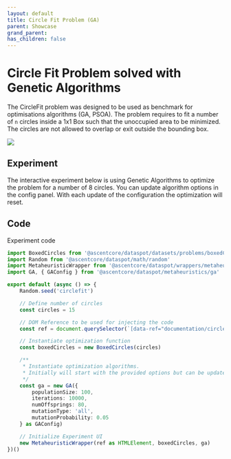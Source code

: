 ```yaml
---
layout: default
title: Circle Fit Problem (GA)
parent: Showcase
grand_parent: 
has_children: false
---
```


# Circle Fit Problem solved with Genetic Algorithms

The CircleFit problem was designed to be used as benchmark for optimisations algorithms (GA, PSOA).
The problem requires to fit a number of `n` circles inside a 1x1 Box such that the unoccupied area to be minimized. 
The circles are not allowed to overlap or exit outside the bounding box.

<img src='/dataspot/assets/images/problems/circleFit.svg'>

## Experiment

The interactive experiment below is using Genetic Algorithms to optimize the problem for a number of 8 circles.
You can update algorithm options in the config panel. With each update of the configuration the optimization will reset.

<div data-ref="documentation/circleFit"></div>
<script src="/dataspot/samples/circleFit.js"></script>

## Code

Experiment code

``` ts
import BoxedCircles from '@ascentcore/dataspot/datasets/problems/boxedCircles'
import Random from '@ascentcore/dataspot/math/random'
import MetaheuristicWrapper from '@ascentcore/dataspot/wrappers/metaheuristicWrapper'
import GA, { GAConfig } from '@ascentcore/dataspot/metaheuristics/ga'

export default (async () => {
    Random.seed('circlefit')

    // Define number of circles
    const circles = 15

    // DOM Reference to be used for injecting the code
    const ref = document.querySelector(`[data-ref="documentation/circleFit"]`) || document.body

    // Instantiate optimization function
    const boxedCircles = new BoxedCircles(circles)

    /**
     * Instantiate optimization algorithms.
     * Initially will start with the provided options but can be updated from UI
     */
    const ga = new GA({
        populationSize: 100,
        iterations: 10000,
        numOffsprings: 80,
        mutationType: 'all',
        mutationProbability: 0.05
    } as GAConfig)

    // Initialize Experiment UI
    new MetaheuristicWrapper(ref as HTMLElement, boxedCircles, ga)
})()
```
